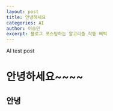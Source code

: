 ```yaml
---
layout: post
title: 안녕하세요
categories: AI
author: 이승민
excerpt: 블로그 포스팅하는 알고리즘 작동 삐빅
---
```


AI test post

# 안녕하세요~~~~

## **안녕**
